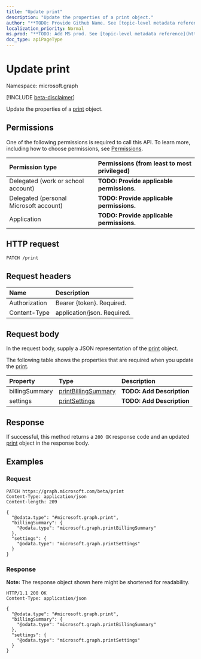 ```yaml
---
title: "Update print"
description: "Update the properties of a print object."
author: "**TODO: Provide Github Name. See [topic-level metadata reference](https://msgo.azurewebsites.net/add/document/guidelines/metadata.html#topic-level-metadata)**"
localization_priority: Normal
ms.prod: "**TODO: Add MS prod. See [topic-level metadata reference](https://msgo.azurewebsites.net/add/document/guidelines/metadata.html#topic-level-metadata)**"
doc_type: apiPageType
---
```


# Update print
Namespace: microsoft.graph

[!INCLUDE [beta-disclaimer](../../includes/beta-disclaimer.md)]

Update the properties of a [print](../resources/print.md) object.

## Permissions
One of the following permissions is required to call this API. To learn more, including how to choose permissions, see [Permissions](/graph/permissions-reference).

|Permission type|Permissions (from least to most privileged)|
|:---|:---|
|Delegated (work or school account)|**TODO: Provide applicable permissions.**|
|Delegated (personal Microsoft account)|**TODO: Provide applicable permissions.**|
|Application|**TODO: Provide applicable permissions.**|

## HTTP request

<!-- {
  "blockType": "ignored"
}
-->
``` http
PATCH /print
```

## Request headers
|Name|Description|
|:---|:---|
|Authorization|Bearer {token}. Required.|
|Content-Type|application/json. Required.|

## Request body
In the request body, supply a JSON representation of the [print](../resources/print.md) object.

The following table shows the properties that are required when you update the [print](../resources/print.md).

|Property|Type|Description|
|:---|:---|:---|
|billingSummary|[printBillingSummary](../resources/printbillingsummary.md)|**TODO: Add Description**|
|settings|[printSettings](../resources/printsettings.md)|**TODO: Add Description**|



## Response

If successful, this method returns a `200 OK` response code and an updated [print](../resources/print.md) object in the response body.

## Examples

### Request
<!-- {
  "blockType": "request",
  "name": "update_print"
}
-->
``` http
PATCH https://graph.microsoft.com/beta/print
Content-Type: application/json
Content-length: 209

{
  "@odata.type": "#microsoft.graph.print",
  "billingSummary": {
    "@odata.type": "microsoft.graph.printBillingSummary"
  },
  "settings": {
    "@odata.type": "microsoft.graph.printSettings"
  }
}
```


### Response
**Note:** The response object shown here might be shortened for readability.
<!-- {
  "blockType": "response",
  "truncated": true
}
-->
``` http
HTTP/1.1 200 OK
Content-Type: application/json

{
  "@odata.type": "#microsoft.graph.print",
  "billingSummary": {
    "@odata.type": "microsoft.graph.printBillingSummary"
  },
  "settings": {
    "@odata.type": "microsoft.graph.printSettings"
  }
}
```

